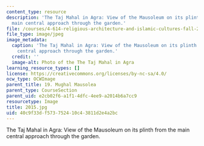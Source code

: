 ```yaml
---
content_type: resource
description: 'The Taj Mahal in Agra: View of the Mausoleum on its plinth from the
  main central approach through the garden.'
file: /courses/4-614-religious-architecture-and-islamic-cultures-fall-2002/40c9f33df573752410c43811d2e4a2bc_2015.jpg
file_type: image/jpeg
image_metadata:
  caption: 'The Taj Mahal in Agra: View of the Mausoleum on its plinth from the main
    central approach through the garden.'
  credit: ''
  image-alt: Photo of the The Taj Mahal in Agra
learning_resource_types: []
license: https://creativecommons.org/licenses/by-nc-sa/4.0/
ocw_type: OCWImage
parent_title: 19. Mughal Mausolea
parent_type: CourseSection
parent_uid: e2cb02f6-a1f1-4dfc-4ee9-a2014b6a7cc9
resourcetype: Image
title: 2015.jpg
uid: 40c9f33d-f573-7524-10c4-3811d2e4a2bc
---
```

The Taj Mahal in Agra: View of the Mausoleum on its plinth from the main central approach through the garden.